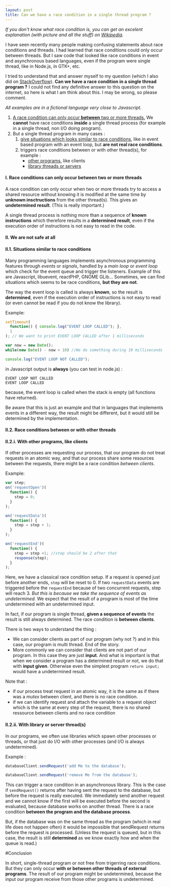 ```yaml
---
layout: post
title: Can we have a race condition in a single thread program ?
---
```


*If you don't know what race condition is, you can get an excelent explanation (with picture and all the stuff) on [Wikipedia](http://en.wikipedia.org/wiki/Race_condition#Software).*

I have seen recently many people making confusing statements about race conditions and threads. I had learned that race conditions could only occur between threads. But I saw code that looked like race conditions in event and asynchronous based languages, even if the program were single thread, like in Node.js, in GTK+, etc.

I tried to understand that and answer myself to my question (which I also did on [StackOverflow](http://stackoverflow.com/questions/21463377/can-we-have-race-conditions-in-a-single-thread-program)). **Can we have a race condition in a single thread program ?** I could not find any definitive answer to this question on the internet, so here is what I am think about this. I may be wrong, so please comment.

*All examples are in a fictional language very close to Javascript.*

<div class="well">
<ol>
<li>
<a href="#1">A race condition can only occur <b>between</b> two or more threads.</a> We <b>cannot</b> have race conditions <b>inside</b> a single thread process (for example in a single thread, non I/O doing program).
</li>
<li>
But a single thread program in many cases :
    <ol>
    <li>
    <a href="#2.1">give situations which looks similar to race conditions</a>, like in event based program with an event loop, but <b>are not real race conditions</b>.
    </li>
    <li>
    triggers race conditions between or with other thread(s), for example :
        <ul>
        <li>
        <a href="#2.2.1">other programs</a>, like clients
        </li>
        <li>
        <a href="#2.2.2">library threads or servers</a>
        </li>
        </ul>
    </li>
    </ol>
</li>
</ol>
</div>

#### I. Race conditions can only occur between two or more threads<a name="1">&nbsp;</a>
A race condition can only occur when two or more threads try to access a shared resource without knowing it is modified at the same time by **unknown insctructions** from the other thread(s). This gives an **undetermined result**. (This is really important.)  

A single thread process is nothing more than a sequence of **known instructions** which therefore results in a **determined result**, even if the execution order of instructions is not easy to read in the code.

#### II. We are not safe at all<a name="2">&nbsp;</a>

#### II.1. Situations similar to race conditions<a name="2.1">&nbsp;</a>

Many programming languages implements asynchronous programming features through *events* or *signals*, handled by a *main loop* or *event loop* which check for the event queue and trigger the listeners. Example of this are Javascript, libuevent, reactPHP, GNOME GLib... Sometimes, we can find situations which seems to be race conditions, **but they are not**.

The way the event loop is called is always **known**, so the result is **determined**, even if the execution order of instructions is not easy to read (or even cannot be read if you do not know the library).

Example:

````js
setTimeout(
  function() { console.log("EVENT LOOP CALLED"); },
  1
); // We want to print EVENT LOOP CALLED after 1 milliseconds

var now = new Date();
while(new Date() - now < 10) //We do something during 10 milliseconds

console.log("EVENT LOOP NOT CALLED");
````

in Javascript output is **always** (you can test in node.js) :

````
EVENT LOOP NOT CALLED
EVENT LOOP CALLED
````

because, the event loop is called when the stack is empty (all functions have returned).

Be aware that this is just an example and that in languages that implements events in a different way, the result might be different, but it would still be determined by the implementation.

#### II.2. Race conditions between or with other threads<a name="2.1">&nbsp;</a>
#### II.2.i. With other programs, like clients<a name="2.2.1">&nbsp;</a>

If other processes are requesting our process, that our program do not treat requests in an atomic way, and that our process share some resources between the requests, there might be a race condition *between clients*.

Example:

````js
var step;
on('requestOpen')(
  function() {
    step = 0;
  }
);

on('requestData')(
  function() {
    step = step + 1;
  }
);

on('requestEnd')(
  function() {
    step = step +1; //step should be 2 after that
    response(step);
  }
);
````

Here, we have a classical race condition setup. If a request is opened just before another ends, `step` will be reset to 0. If two `requestData` events are triggered before the `requestEnd` because of two concurrent requests, step will reach 3. *But this is because we take the sequence of events as undetermined.* We expect that the result of a program is most of the time undetermined with an undetermined input.

In fact, if our program is single thread, **given a sequence of events** the result is still always determined. The race condition is **between clients**.

There is two ways to understand the thing :

* We can consider clients as part of our program (why not ?) and in this case, our program is multi thread. End of the story.
* More commonly we can consider that clients are not part of our program. In this case they are just **input**. And what is important is that when we consider a program has a determined result or not, we do that with **input given**. Otherwise even the simplest program `return input;` would have a undetermined result.

Note that :

* if our process treat request in an atomic way, it is the same as if there was a *mutex* between client, and there is no race condition.
* if we can identify request and attach the variable to a request object which is the same at every step of the request, there is no shared ressource between clients and no race condition

#### II.2.ii. With library or server thread(s)<a name="2.2.2">&nbsp;</a>

In our programs, we often use libraries which spawn other processes or threads, or that just do I/O with other processes (and I/O is always undetermined).

Example :

````js
databaseClient.sendRequest('add Me to the database');

databaseClient.sendRequest('remove Me from the database');
````

This can trigger a race condition in an asynchronous library. This is the case if `sendRequest()` returns after having sent the request to the database, but before the request is really executed. We immediately send another request and we cannot know if the first will be executed before the second is evaluated, because database works on another thread. There is a race condition **between the program and the database process**.

But, if the database was on the same thread as the program (which in real life does not happen often) it would be impossible that sendRequest returns before the request is processed. (Unless the request is queued, but in this case, the result is still **determined** as we know exactly how and when the queue is read.)


#Conclusion

In short, single-thread program or not free from trigerring race conditions. But they can only occur **with or between other threads of external programs**. The result of our program might be undetermined, because the input our program receive from those other programs is undetermined.
